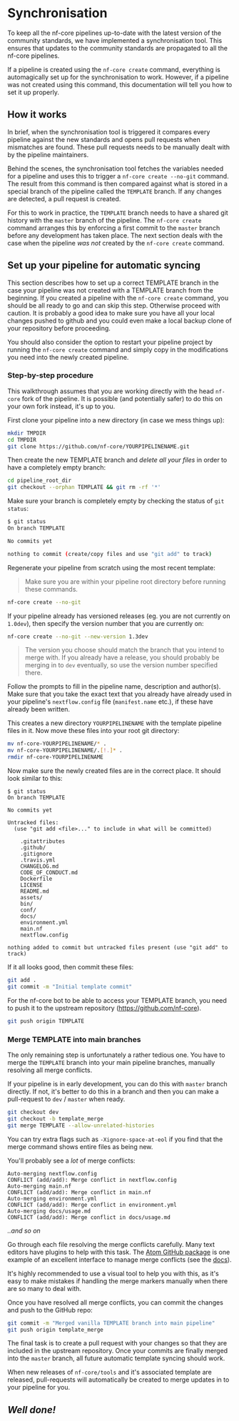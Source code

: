 
# Synchronisation
To keep all the nf-core pipelines up-to-date with the latest version of the community standards, we have implemented a synchronisation tool.
This ensures that updates to the community standards are propagated to all the nf-core pipelines.

If a pipeline is created using the `nf-core create` command, everything is automagically set up for the synchronisation to work.
However, if a pipeline was not created using this command, this documentation will tell you how to set it up properly.

## How it works
In brief, when the synchronisation tool is triggered it compares every pipeline against the new standards and opens pull requests when mismatches are found.
These pull requests needs to be manually dealt with by the pipeline maintainers.

Behind the scenes, the synchronisation tool fetches the variables needed for a pipeline and uses this to trigger a <nobr>`nf-core create --no-git`</nobr> command.
The result from this command is then compared against what is stored in a special branch of the pipeline called the `TEMPLATE` branch.
If any changes are detected, a pull request is created.

For this to work in practice, the `TEMPLATE` branch needs to have a shared git history with the `master` branch of the pipeline.
The <nobr>`nf-core create`</nobr> command arranges this by enforcing a first commit to the `master` branch before any development has taken place.
The next section deals with the case when the pipeline *was not* created by the `nf-core create` command.

## <a name="setup"></a> Set up your pipeline for automatic syncing
This section describes how to set up a correct TEMPLATE branch in the case your pipeline was not created with a TEMPLATE branch from the beginning. If you created a pipeline with the `nf-core create` command, you should be all ready to go and can skip this step. Otherwise proceed with caution. It is probably a good idea to make sure you have all your local changes pushed to github and you could even make a local backup clone of your repository before proceeding.

You should also consider the option to restart your pipeline project by running the `nf-core create` command and simply copy in the modifications you need into the newly created pipeline.

### Step-by-step procedure

This walkthrough assumes that you are working directly with the head `nf-core` fork of the pipeline.
It is possible (and potentially safer) to do this on your own fork instead, it's up to you.

First clone your pipeline into a new directory (in case we mess things up):

```bash
mkdir TMPDIR
cd TMPDIR
git clone https://github.com/nf-core/YOURPIPELINENAME.git
```

Then create the new TEMPLATE branch and *delete all your files* in order to have a completely empty branch:

```bash
cd pipeline_root_dir
git checkout --orphan TEMPLATE && git rm -rf '*'
```

Make sure your branch is completely empty by checking the status of `git status`:

```bash
$ git status
On branch TEMPLATE

No commits yet

nothing to commit (create/copy files and use "git add" to track)
```

Regenerate your pipeline from scratch using the most recent template:

> Make sure you are within your pipeline root directory before running these commands.

```bash
nf-core create --no-git
```

If your pipeline already has versioned releases (eg. you are not currently on `1.0dev`),
then specify the version number that you are currently on:

```bash
nf-core create --no-git --new-version 1.3dev
```

> The version you choose should match the branch that you intend to merge with.
> If you already have a release, you should probably be merging in to `dev` eventually,
> so use the version number specified there.

Follow the prompts to fill in the pipeline name, description and author(s).
Make sure that you take the exact text that you already have already used in your pipeline's
`nextflow.config` file (`manifest.name` etc.), if these have already been written.

This creates a new directory `YOURPIPELINENAME` with the template pipeline files in it.
Now move these files into your root git directory:

```bash
mv nf-core-YOURPIPELINENAME/* .
mv nf-core-YOURPIPELINENAME/.[!.]* .
rmdir nf-core-YOURPIPELINENAME
```

Now make sure the newly created files are in the correct place. It should look similar to this:

```
$ git status
On branch TEMPLATE

No commits yet

Untracked files:
  (use "git add <file>..." to include in what will be committed)

	.gitattributes
	.github/
	.gitignore
	.travis.yml
	CHANGELOG.md
	CODE_OF_CONDUCT.md
	Dockerfile
	LICENSE
	README.md
	assets/
	bin/
	conf/
	docs/
	environment.yml
	main.nf
	nextflow.config

nothing added to commit but untracked files present (use "git add" to track)
```

If it all looks good, then commit these files:

```bash
git add .
git commit -m "Initial template commit"
```

For the nf-core bot to be able to access your TEMPLATE branch, you need to push it to the upstream repository (https://github.com/nf-core).

```bash
git push origin TEMPLATE
```

### Merge TEMPLATE into main branches
The only remaining step is unfortunately a rather tedious one.
You have to merge the `TEMPLATE` branch into your main pipeline branches, manually resolving all merge conflicts.

If your pipeline is in early development, you can do this with `master` branch directly. If not, it's better to do this
in a branch and then you can make a pull-request to `dev` / `master` when ready.

```bash
git checkout dev
git checkout -b template_merge
git merge TEMPLATE --allow-unrelated-histories
```

You can try extra flags such as `-Xignore-space-at-eol` if you find that the merge command shows entire files as being new.

You'll probably see a _lot_ of merge conflicts:

```
Auto-merging nextflow.config
CONFLICT (add/add): Merge conflict in nextflow.config
Auto-merging main.nf
CONFLICT (add/add): Merge conflict in main.nf
Auto-merging environment.yml
CONFLICT (add/add): Merge conflict in environment.yml
Auto-merging docs/usage.md
CONFLICT (add/add): Merge conflict in docs/usage.md
```
_..and so on_

Go through each file resolving the merge conflicts carefully.
Many text editors have plugins to help with this task.
The [Atom GitHub package](https://github.atom.io/) is one example of an excellent interface to manage merge conflicts
(see the [docs](https://flight-manual.atom.io/using-atom/sections/github-package/#resolve-conflicts)).

It's highly recommended to use a visual tool to help you with this, as it's easy to make mistakes if handling
the merge markers manually when there are so many to deal with.

Once you have resolved all merge conflicts, you can commit the changes and push to the GitHub repo:

```bash
git commit -m "Merged vanilla TEMPLATE branch into main pipeline"
git push origin template_merge
```

The final task is to create a pull request with your changes so that they are included in the upstream repository.
Once your commits are finally merged into the `master` branch, all future automatic template syncing should work.

When new releases of `nf-core/tools` and it's associated template are released, pull-requests will automatically
be created to merge updates in to your pipeline for you.

## *Well done!*
